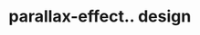 # parallax-effect.. design                                                                                                                                                                                                                                                                                     
                                     

